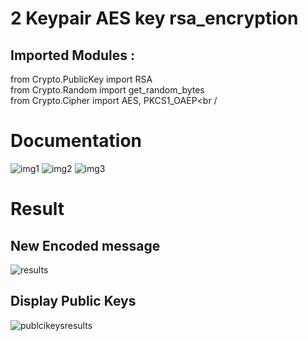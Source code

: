 # 2 Keypair AES key rsa_encryption 

## Imported Modules :<br  />
from Crypto.PublicKey import RSA<br  />
from Crypto.Random import get_random_bytes<br  />
from Crypto.Cipher import AES, PKCS1_OAEP<br  /

# Documentation
![img1](https://user-images.githubusercontent.com/74079455/153038684-644be5e7-3e8e-4f52-902c-d74ff0330c71.png)
![img2](https://user-images.githubusercontent.com/74079455/153040173-43b4a8a7-9569-4038-aea8-14ed9a5064f4.png)
![img3](https://user-images.githubusercontent.com/74079455/153041196-5daa5597-f179-4de5-84e4-7b6ed4094b21.png)

# Result
## New Encoded message
![results](https://user-images.githubusercontent.com/74079455/153055434-42d4837c-f596-40c3-8e27-e22a00347b5e.png)

## Display Public Keys
![publcikeysresults](https://user-images.githubusercontent.com/74079455/153055445-727ed7e1-76b3-468d-a62f-07b1f093e44b.png)
